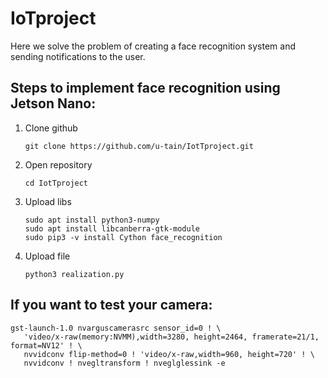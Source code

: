 # IoTproject
Here we solve the problem of creating a face recognition system and sending notifications to the user.
## Steps to implement face recognition using Jetson Nano:
1. Clone github
   ```
   git clone https://github.com/u-tain/IotTproject.git
   ```
2. Open repository 
   ```
   cd IotTproject
   ```
3. Upload libs
   ```
   sudo apt install python3-numpy
   sudo apt install libcanberra-gtk-module
   sudo pip3 -v install Cython face_recognition
   ```
4. Upload file
   ```
   python3 realization.py
   ```
## If you want to test your camera:
```
gst-launch-1.0 nvarguscamerasrc sensor_id=0 ! \
   'video/x-raw(memory:NVMM),width=3280, height=2464, framerate=21/1, format=NV12' ! \
   nvvidconv flip-method=0 ! 'video/x-raw,width=960, height=720' ! \
   nvvidconv ! nvegltransform ! nveglglessink -e
```
